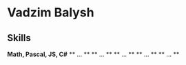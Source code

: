 # Vadzim Balysh
## Skills
**Math, Pascal, JS, C#**
** ... **
** ... **
** ... **
** ... **
** ... **
